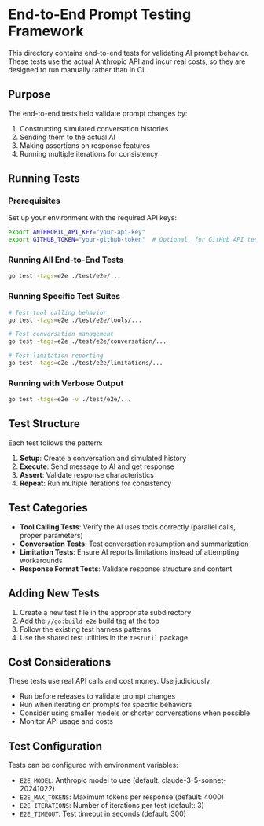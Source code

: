 # End-to-End Prompt Testing Framework

This directory contains end-to-end tests for validating AI prompt behavior. These tests use the actual Anthropic API and incur real costs, so they are designed to run manually rather than in CI.

## Purpose

The end-to-end tests help validate prompt changes by:

1. Constructing simulated conversation histories
2. Sending them to the actual AI
3. Making assertions on response features 
4. Running multiple iterations for consistency

## Running Tests

### Prerequisites

Set up your environment with the required API keys:

```bash
export ANTHROPIC_API_KEY="your-api-key"
export GITHUB_TOKEN="your-github-token"  # Optional, for GitHub API tests
```

### Running All End-to-End Tests

```bash
go test -tags=e2e ./test/e2e/...
```

### Running Specific Test Suites

```bash
# Test tool calling behavior
go test -tags=e2e ./test/e2e/tools/...

# Test conversation management
go test -tags=e2e ./test/e2e/conversation/...

# Test limitation reporting
go test -tags=e2e ./test/e2e/limitations/...
```

### Running with Verbose Output

```bash
go test -tags=e2e -v ./test/e2e/...
```

## Test Structure

Each test follows the pattern:

1. **Setup**: Create a conversation and simulated history
2. **Execute**: Send message to AI and get response
3. **Assert**: Validate response characteristics
4. **Repeat**: Run multiple iterations for consistency

## Test Categories

- **Tool Calling Tests**: Verify the AI uses tools correctly (parallel calls, proper parameters)
- **Conversation Tests**: Test conversation resumption and summarization
- **Limitation Tests**: Ensure AI reports limitations instead of attempting workarounds
- **Response Format Tests**: Validate response structure and content

## Adding New Tests

1. Create a new test file in the appropriate subdirectory
2. Add the `//go:build e2e` build tag at the top
3. Follow the existing test harness patterns
4. Use the shared test utilities in the `testutil` package

## Cost Considerations

These tests use real API calls and cost money. Use judiciously:

- Run before releases to validate prompt changes
- Run when iterating on prompts for specific behaviors
- Consider using smaller models or shorter conversations when possible
- Monitor API usage and costs

## Test Configuration

Tests can be configured with environment variables:

- `E2E_MODEL`: Anthropic model to use (default: claude-3-5-sonnet-20241022)
- `E2E_MAX_TOKENS`: Maximum tokens per response (default: 4000) 
- `E2E_ITERATIONS`: Number of iterations per test (default: 3)
- `E2E_TIMEOUT`: Test timeout in seconds (default: 300)